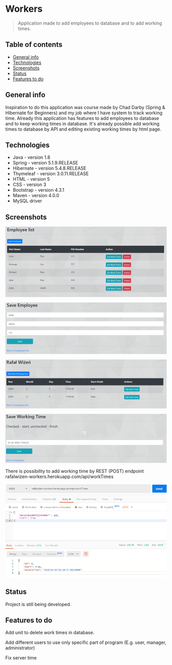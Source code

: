 # Workers

>Application made to add employees to database and to add working times.


## Table of contents
* [General info](#general-info)
* [Technologies](#technologies)
* [Screenshots](#screenshots)
* [Status](#status)
* [Features to do](#features-to-do)


## General info
Inspiration to do this application was course made by Chad Darby (Spring & Hibernate for Beginners) and my job where I have system to track working time. Already this application has features to add employees to database and to keep working times in database. It's already possible add working times to database by API and editing existing working times by html page.


## Technologies
* Java - version 1.8
* Spring - version 5.1.9.RELEASE
* Hibernate - version 5.4.8.RELEASE
* Thymeleaf - version 3.0.11.RELEASE
* HTML - version 5
* CSS - version 3
* Bootstrap - version 4.3.1
* Maven - version 4.0.0
* MySQL driver

## Screenshots
![Example screenshot](./screenshots/screenshot1.jpg)


![Example screenshot](./screenshots/screenshot2.jpg)


![Example screenshot](./screenshots/screenshot3.jpg)


![Example screenshot](./screenshots/screenshot4.jpg)

There is possibility to add working time by REST (POST) endpoint 
rafalwizen-workers.herokuapp.com/api/workTimes

![Example screenshot](./screenshots/screenshot5.jpg)
## Status

Project is still being developed.

## Features to do
Add unit to delete work times in database.

Add different users to use only specific part of program (E.g. user, manager, administrator)

Fix server time